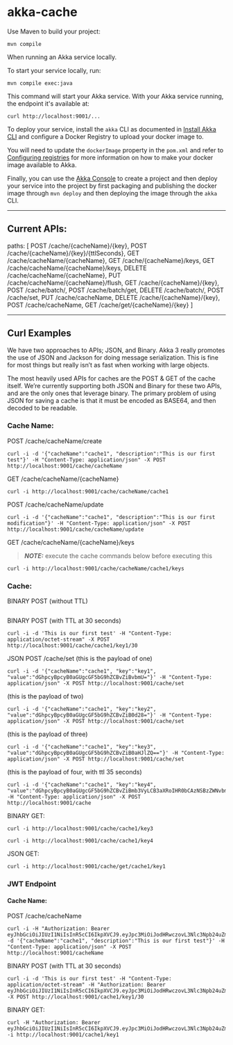 # akka-cache


Use Maven to build your project:

```shell
mvn compile
```

When running an Akka service locally.

To start your service locally, run:

```shell
mvn compile exec:java
```

This command will start your Akka service. With your Akka service running, the endpoint it's available at:

```shell
curl http://localhost:9001/...
```

To deploy your service, install the `akka` CLI as documented in
[Install Akka CLI](https://doc.akka.io/akka-cli/index.html)
and configure a Docker Registry to upload your docker image to.

You will need to update the `dockerImage` property in the `pom.xml` and refer to
[Configuring registries](https://doc.akka.io/operations/projects/container-registries.html)
for more information on how to make your docker image available to Akka.

Finally, you can use the [Akka Console](https://console.kalix.io)
to create a project and then deploy your service into the project by first packaging and publishing the docker image through `mvn deploy` and then deploying the image through the `akka` CLI.

_____
## Current APIs:
paths: [
POST /cache/{cacheName}/{key}, 
POST /cache/{cacheName}/{key}/{ttlSeconds}, 
GET /cache/cacheName/{cacheName}, 
GET /cache/{cacheName}/keys, 
GET /cache/cacheName/{cacheName}/keys, 
DELETE /cache/cacheName/{cacheName}, 
PUT /cache/cacheName/{cacheName}/flush, 
GET /cache/{cacheName}/{key}, 
POST /cache/batch/, 
POST /cache/batch/get, 
DELETE /cache/batch/, 
POST /cache/set, 
PUT /cache/cacheName, 
DELETE /cache/{cacheName}/{key}, 
POST /cache/cacheName, 
GET /cache/get/{cacheName}/{key}
]

-----
## Curl Examples

We have two approaches to APIs; JSON, and Binary. Akka 3 really promotes the use of JSON and Jackson for doing message serialization. This is fine for most things but really isn’t as fast when working with large objects.

The most heavily used APIs for caches are the POST & GET of the cache itself. We’re currently supporting both JSON and Binary for these two APIs, and are the only ones that leverage binary.  The primary problem of using JSON for saving a cache is that it must be encoded as BASE64, and then decoded to be readable.
  
### Cache Name:

POST /cache/cacheName/create
```shell
curl -i -d '{"cacheName":"cache1", "description":"This is our first test"}' -H "Content-Type: application/json" -X POST http://localhost:9001/cache/cacheName
```

GET /cache/cacheName/{cacheName}
```shell
curl -i http://localhost:9001/cache/cacheName/cache1
```

POST /cache/cacheName/update
```shell
curl -i -d '{"cacheName":"cache1", "description":"This is our first modification"}' -H "Content-Type: application/json" -X POST http://localhost:9001/cache/cacheName/update
```

GET /cache/cacheName/{cacheName}/keys

> **_NOTE:_** execute the cache commands below before executing this
```shell
curl -i http://localhost:9001/cache/cacheName/cache1/keys
```

### Cache:

BINARY POST (without TTL)

```shellcurl -i -d 'This is our first test' -H "Content-Type: application/octet-stream" -X POST http://localhost:9001/cache/cache1/key1
````

BINARY POST (with TTL at 30 seconds)
```shell
curl -i -d 'This is our first test' -H "Content-Type: application/octet-stream" -X POST http://localhost:9001/cache/cache1/key1/30
````

JSON POST /cache/set (this is the payload of one)
```shell
curl -i -d '{"cacheName":"cache1", "key":"key1", "value":"dGhpcyBpcyB0aGUgcGF5bG9hZCBvZiBvbmU="}' -H "Content-Type: application/json" -X POST http://localhost:9001/cache/set
```
(this is the payload of two)
```shell
curl -i -d '{"cacheName":"cache1", "key":"key2", "value":"dGhpcyBpcyB0aGUgcGF5bG9hZCBvZiB0d28="}' -H "Content-Type: application/json" -X POST http://localhost:9001/cache/set
```
(this is the payload of three)
```shell
curl -i -d '{"cacheName":"cache1", "key":"key3", "value":"dGhpcyBpcyB0aGUgcGF5bG9hZCBvZiB0aHJlZQ=="}' -H "Content-Type: application/json" -X POST http://localhost:9001/cache/set
```

(this is the payload of four, with ttl 35 seconds)
```shell
curl -i -d '{"cacheName":"cache1", "key":"key4", "value":"dGhpcyBpcyB0aGUgcGF5bG9hZCBvZiBmb3VyLCB3aXRoIHR0bCAzNSBzZWNvbmRzCg==","ttlSeconds":35}' -H "Content-Type: application/json" -X POST http://localhost:9001/cache 
```

BINARY GET:
```shell
curl -i http://localhost:9001/cache/cache1/key3
```
```shell
curl -i http://localhost:9001/cache/cache1/key4
```

JSON GET:

```shell
curl -i http://localhost:9001/cache/get/cache1/key1
```


### JWT Endpoint

#### Cache Name:

POST /cache/cacheName
```shell
curl -i -H "Authorization: Bearer eyJhbGciOiJIUzI1NiIsInR5cCI6IkpXVCJ9.eyJpc3MiOiJodHRwczovL3Nlc3Npb24uZmlyZWJhc2UuZ29vZ2xlLmNvbS9ha2thLWNhY2hlIiwib3JnIjoidHRvcmciLCJuYW1lIjoiSm9obiBEb2UiLCJzZXJ2aWNlTGV2ZWwiOiJmcmVlIn0.rds8orVxVz149ovTxxYzFIqGmSdWJUlHONem9avKBgQ" -d '{"cacheName":"cache1", "description":"This is our first test"}' -H "Content-Type: application/json" -X POST http://localhost:9001/cacheName
```

BINARY POST (with TTL at 30 seconds)
```shell
curl -i -d 'This is our first test' -H "Content-Type: application/octet-stream" -H "Authorization: Bearer eyJhbGciOiJIUzI1NiIsInR5cCI6IkpXVCJ9.eyJpc3MiOiJodHRwczovL3Nlc3Npb24uZmlyZWJhc2UuZ29vZ2xlLmNvbS9ha2thLWNhY2hlIiwib3JnIjoidHRvcmciLCJuYW1lIjoiSm9obiBEb2UiLCJzZXJ2aWNlTGV2ZWwiOiJmcmVlIn0.rds8orVxVz149ovTxxYzFIqGmSdWJUlHONem9avKBgQ" -X POST http://localhost:9001/cache1/key1/30
```
BINARY GET:
```shell
curl -H "Authorization: Bearer eyJhbGciOiJIUzI1NiIsInR5cCI6IkpXVCJ9.eyJpc3MiOiJodHRwczovL3Nlc3Npb24uZmlyZWJhc2UuZ29vZ2xlLmNvbS9ha2thLWNhY2hlIiwib3JnIjoidHRvcmciLCJuYW1lIjoiSm9obiBEb2UiLCJzZXJ2aWNlTGV2ZWwiOiJmcmVlIn0.rds8orVxVz149ovTxxYzFIqGmSdWJUlHONem9avKBgQ" -i http://localhost:9001/cache1/key1
```